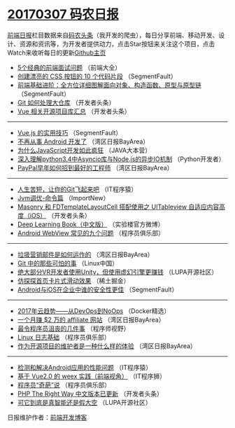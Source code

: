 # [20170307 码农日报](07.md)

[前端日报](http://caibaojian.com/c/news)栏目数据来自[码农头条](http://hao.caibaojian.com/)（我开发的爬虫），每日分享前端、移动开发、设计、资源和资讯等，为开发者提供动力，点击Star按钮来关注这个项目，点击Watch来收听每日的更新[Github主页](https://github.com/kujian/frontendDaily)
* [5个经典的前端面试问题](http://hao.caibaojian.com/29081.html) （前端大全）
* [创建漂亮的 CSS 按钮的 10 个代码片段](http://hao.caibaojian.com/29113.html) （SegmentFault）
* [前端基础进阶：全方位详细图解面向对象、构造函数、原型与原型链](http://hao.caibaojian.com/29114.html) （SegmentFault）
* [Git 如何处理大仓库](http://hao.caibaojian.com/29096.html) （开发者头条）
* [Vue 相关开源项目库汇总](http://hao.caibaojian.com/29099.html) （开发者头条）

***
* [Vue.js 的实用技巧](http://hao.caibaojian.com/29115.html) （SegmentFault）
* [不再从事 Android 开发了](http://hao.caibaojian.com/29055.html) （湾区日报BayArea）
* [为什么JavaScript开发如此疯狂](http://hao.caibaojian.com/29090.html) （JAVA大本营）
* [深入理解python3.4中Asyncio库与Node.js的异步IO机制](http://hao.caibaojian.com/29079.html) （Python开发者）
* [PayPal早年如何招到最好的工程师](http://hao.caibaojian.com/29054.html) （湾区日报BayArea）

***
* [人生苦短，让你的Git飞起来吧](http://hao.caibaojian.com/29105.html) （IT程序猿）
* [Jvm调优-命令篇](http://hao.caibaojian.com/29067.html) （ImportNew）
* [Masonry 和 FDTemplateLayoutCell 搭配使用之 UITableview 自适应内容高度（iOS）](http://hao.caibaojian.com/29103.html) （开发者头条）
* [Deep Learning Book（中文版）](http://hao.caibaojian.com/29119.html) （实验楼官方微博）
* [Android WebView 常见的九个问题](http://hao.caibaojian.com/29094.html) （程序员俱乐部）

***
* [垃圾营销邮件是如何运作的](http://hao.caibaojian.com/29072.html) （湾区日报BayArea）
* [Git 中的那些可怕的事](http://hao.caibaojian.com/29075.html) （Linux中国）
* [绝大部分VR开发者使用Unity，但使用虚幻引擎更赚钱](http://hao.caibaojian.com/29087.html) （LUPA开源社区）
* [仿探探首页卡片式滑动效果](http://hao.caibaojian.com/29134.html) （稀土掘金）
* [Android与iOS在企业中谁的安全性更佳](http://hao.caibaojian.com/29112.html) （SegmentFault）

***
* [2017年云趋势——从DevOps到NoOps](http://hao.caibaojian.com/29068.html) （Docker精选）
* [一个月赚 $2 万的 affiliate 网站](http://hao.caibaojian.com/29070.html) （湾区日报BayArea）
* [最令程序员沮丧的几件事](http://hao.caibaojian.com/29118.html) （程序师视野）
* [Linux 日志基础](http://hao.caibaojian.com/29093.html) （程序员俱乐部）
* [作为开源项目的维护者是一种什么样的体验](http://hao.caibaojian.com/29071.html) （湾区日报BayArea）

***
* [检测和解决Android应用的性能问题](http://hao.caibaojian.com/29104.html) （IT程序猿）
* [基于 Vue2.0 的 weex 实践（前端视角）](http://hao.caibaojian.com/29130.html) （IT程序狮）
* [程序员“奇葩”说](http://hao.caibaojian.com/29095.html) （程序员俱乐部）
* [PHP The Right Way 中文版本已更新](http://hao.caibaojian.com/29142.html) （开发者头条）
* [可它到底是真智能还是假大空](http://hao.caibaojian.com/29085.html) （LUPA开源社区）

日报维护作者：[前端开发博客](http://caibaojian.com/) 